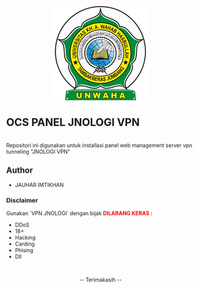 <div align="center"><img src="asset/logo.png" width="50%"></div>

<h1 color="red">OCS PANEL JNOLOGI VPN</h1></br>
Repositori ini digunakan untuk installasi panel web management server vpn tunneling "JNOLOGI VPN"

<h2>Author</h2>
<ul>
  <li>
    JAUHAR IMTIKHAN
  </li>
</ul>

<h3>Disclaimer</h3>
<span>Gunakan `VPN JNOLOGI` dengan bijak</span>
<font color="red"><b>DILARANG KERAS :</b></font>
<ul>
  <li> 
     DDoS   
  </li>
  <li>
     18+    
  </li>
    
<li>Hacking</li>
<li> 
 Carding
</li>
<li>
Phising  
</li>
<li>
Dll  
</li>
</ul>
</br><div align="center"><p color="green">-- Terimakasih --</p></div>
